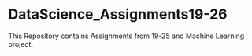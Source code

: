 # DataScience_Assignments19-26
This Repository contains Assignments from 19-25 and Machine Learning project.
